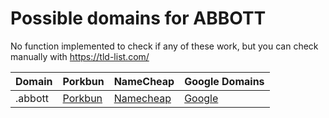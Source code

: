 # Possible domains for ABBOTT

No function implemented to check if any of these work, but you can check manually with https://tld-list.com/

| Domain | Porkbun | NameCheap | Google Domains |
|---|---|---|---|
| .abbott | [Porkbun](https://porkbun.com/checkout/search?prb=e814663da1&tlds=&idnLanguage=&search=search&q=.abbott) | [Namecheap](https://www.namecheap.com/domains/registration/results/?domain=.abbott) | [Google](https://domains.google.com/registrar/search?searchTerm=.abbott) |
